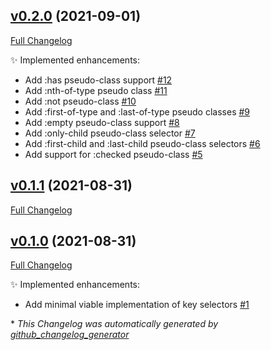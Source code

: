 

## [v0.2.0](https://github.com/devlooped/css/tree/v0.2.0) (2021-09-01)

[Full Changelog](https://github.com/devlooped/css/compare/v0.1.1...v0.2.0)

:sparkles: Implemented enhancements:

- Add :has pseudo-class support [\#12](https://github.com/devlooped/css/issues/12)
- Add :nth-of-type pseudo class [\#11](https://github.com/devlooped/css/issues/11)
- Add :not pseudo-class [\#10](https://github.com/devlooped/css/issues/10)
- Add :first-of-type and :last-of-type pseudo classes [\#9](https://github.com/devlooped/css/issues/9)
- Add :empty pseudo-class support [\#8](https://github.com/devlooped/css/issues/8)
- Add :only-child pseudo-class selector [\#7](https://github.com/devlooped/css/issues/7)
- Add :first-child and :last-child pseudo-class selectors [\#6](https://github.com/devlooped/css/issues/6)
- Add support for :checked pseudo-class [\#5](https://github.com/devlooped/css/issues/5)

## [v0.1.1](https://github.com/devlooped/css/tree/v0.1.1) (2021-08-31)

[Full Changelog](https://github.com/devlooped/css/compare/v0.1.0...v0.1.1)

## [v0.1.0](https://github.com/devlooped/css/tree/v0.1.0) (2021-08-31)

[Full Changelog](https://github.com/devlooped/css/compare/23dbc1d83526813ee629825930bdda91276be196...v0.1.0)

:sparkles: Implemented enhancements:

- Add minimal viable implementation of key selectors [\#1](https://github.com/devlooped/css/issues/1)



\* *This Changelog was automatically generated by [github_changelog_generator](https://github.com/github-changelog-generator/github-changelog-generator)*

